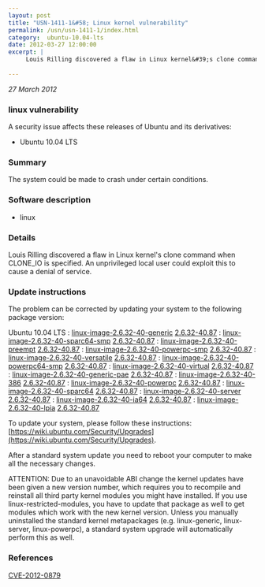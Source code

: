 ```yaml
---
layout: post
title: "USN-1411-1&#58; Linux kernel vulnerability"
permalink: /usn/usn-1411-1/index.html
category:  ubuntu-10.04-lts
date: 2012-03-27 12:00:00
excerpt: |
     Louis Rilling discovered a flaw in Linux kernel&#39;s clone command when CLONE_IO is specified. An unprivileged local user could exploit this to cause a denial of service. 
    
--- 
```

 
 

*27 March 2012*

### linux vulnerability

A security issue affects these releases of Ubuntu and its derivatives:

* Ubuntu 10.04 LTS

### Summary

The system could be made to crash under certain conditions. 

### Software description

* linux 

### Details

 Louis Rilling discovered a flaw in Linux kernel&#39;s clone command when CLONE_IO is specified. An unprivileged local user could exploit this to cause a denial of service. 

### Update instructions

The problem can be corrected by updating your system to the following package version:

Ubuntu 10.04 LTS
 : [linux-image-2.6.32-40-generic](https://launchpad.net/ubuntu/+source/linux) <span> [2.6.32-40.87](https://launchpad.net/ubuntu/+source/linux/2.6.32-40.87) </span> 
 : [linux-image-2.6.32-40-sparc64-smp](https://launchpad.net/ubuntu/+source/linux) <span> [2.6.32-40.87](https://launchpad.net/ubuntu/+source/linux/2.6.32-40.87) </span> 
 : [linux-image-2.6.32-40-preempt](https://launchpad.net/ubuntu/+source/linux) <span> [2.6.32-40.87](https://launchpad.net/ubuntu/+source/linux/2.6.32-40.87) </span> 
 : [linux-image-2.6.32-40-powerpc-smp](https://launchpad.net/ubuntu/+source/linux) <span> [2.6.32-40.87](https://launchpad.net/ubuntu/+source/linux/2.6.32-40.87) </span> 
 : [linux-image-2.6.32-40-versatile](https://launchpad.net/ubuntu/+source/linux) <span> [2.6.32-40.87](https://launchpad.net/ubuntu/+source/linux/2.6.32-40.87) </span> 
 : [linux-image-2.6.32-40-powerpc64-smp](https://launchpad.net/ubuntu/+source/linux) <span> [2.6.32-40.87](https://launchpad.net/ubuntu/+source/linux/2.6.32-40.87) </span> 
 : [linux-image-2.6.32-40-virtual](https://launchpad.net/ubuntu/+source/linux) <span> [2.6.32-40.87](https://launchpad.net/ubuntu/+source/linux/2.6.32-40.87) </span> 
 : [linux-image-2.6.32-40-generic-pae](https://launchpad.net/ubuntu/+source/linux) <span> [2.6.32-40.87](https://launchpad.net/ubuntu/+source/linux/2.6.32-40.87) </span> 
 : [linux-image-2.6.32-40-386](https://launchpad.net/ubuntu/+source/linux) <span> [2.6.32-40.87](https://launchpad.net/ubuntu/+source/linux/2.6.32-40.87) </span> 
 : [linux-image-2.6.32-40-powerpc](https://launchpad.net/ubuntu/+source/linux) <span> [2.6.32-40.87](https://launchpad.net/ubuntu/+source/linux/2.6.32-40.87) </span> 
 : [linux-image-2.6.32-40-sparc64](https://launchpad.net/ubuntu/+source/linux) <span> [2.6.32-40.87](https://launchpad.net/ubuntu/+source/linux/2.6.32-40.87) </span> 
 : [linux-image-2.6.32-40-server](https://launchpad.net/ubuntu/+source/linux) <span> [2.6.32-40.87](https://launchpad.net/ubuntu/+source/linux/2.6.32-40.87) </span> 
 : [linux-image-2.6.32-40-ia64](https://launchpad.net/ubuntu/+source/linux) <span> [2.6.32-40.87](https://launchpad.net/ubuntu/+source/linux/2.6.32-40.87) </span> 
 : [linux-image-2.6.32-40-lpia](https://launchpad.net/ubuntu/+source/linux) <span> [2.6.32-40.87](https://launchpad.net/ubuntu/+source/linux/2.6.32-40.87) </span> 

To update your system, please follow these instructions: [https://wiki.ubuntu.com/Security/Upgrades](https://wiki.ubuntu.com/Security/Upgrades).

After a standard system update you need to reboot your computer to make all the necessary changes.

ATTENTION: Due to an unavoidable ABI change the kernel updates have been given a new version number, which requires you to recompile and reinstall all third party kernel modules you might have installed. If you use linux-restricted-modules, you have to update that package as well to get modules which work with the new kernel version. Unless you manually uninstalled the standard kernel metapackages (e.g. linux-generic, linux-server, linux-powerpc), a standard system upgrade will automatically perform this as well. 

### References

 
 [CVE-2012-0879](http://people.ubuntu.com/~ubuntu-security/cve/CVE-2012-0879)
 

